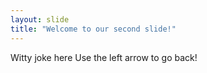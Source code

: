 ```yaml
---
layout: slide
title: "Welcome to our second slide!"
---
```

Witty joke here
Use the left arrow to go back!
